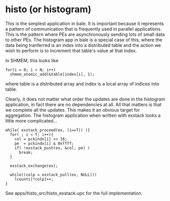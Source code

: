 # histo (or histogram)

This is the simplest application in bale. It is important because it
represents a pattern of communication that is frequently used in
parallel applications. This is the pattern where PEs are
asynchronously sending lots of small data to other PEs. The histogram
app in bale is a special case of this, where the data being tranferred
is an index into a distributed table and the action we wish to perform
is to increment that table's value at that index.

In SHMEM, this looks like

    for(i = 0; i < N; i++)
      shmem_atomic_add(&table[index[i], 1);

where table is a distributed array and index is a local array of indices into table.

Clearly, it does not matter what order the updates are done in the
histogram application, in fact there are no dependencies at all. All
that matters is that we complete all the updates. This makes it an
obvious target for aggregation. The histogram application when written
with exstack looks a little more complicated...

    while( exstack_proceed(ex, (i==T)) ){
      for( ; i < T; i++){
        col = pckindx[i] >> 16;
        pe  = pckindx[i] & 0xffff;
        if( !exstack_push(ex, &col, pe) )
          break;
      }
      
      exstack_exchange(ex);
    
      while((colp = exstack_pull(ex, NULL)))
        lcounts[*colp]++;
    }

See apps/histo_src/histo_exstack.upc for the full implementation.